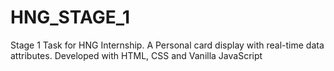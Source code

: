 # HNG_STAGE_1
Stage 1 Task for HNG Internship. A Personal card display with real-time data attributes. 
Developed with HTML, CSS and Vanilla JavaScript
